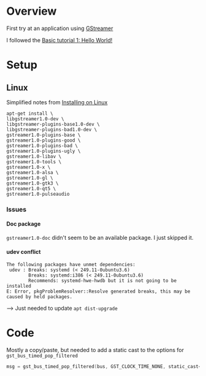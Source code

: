 # Overview
First try at an application using [GStreamer](https://gstreamer.freedesktop.org/documentation/index.html?gi-language=c)

I followed the [Basic tutorial 1: Hello World!](https://gstreamer.freedesktop.org/documentation/tutorials/basic/hello-world.html?gi-language=c)

# Setup 
## Linux
Simplified notes from [Installing on Linux](https://gstreamer.freedesktop.org/documentation/installing/on-linux.html?gi-language=c)

```shell
apt-get install \
libgstreamer1.0-dev \
libgstreamer-plugins-base1.0-dev \
libgstreamer-plugins-bad1.0-dev \
gstreamer1.0-plugins-base \
gstreamer1.0-plugins-good \
gstreamer1.0-plugins-bad \
gstreamer1.0-plugins-ugly \
gstreamer1.0-libav \
gstreamer1.0-tools \
gstreamer1.0-x \
gstreamer1.0-alsa \
gstreamer1.0-gl \
gstreamer1.0-gtk3 \
gstreamer1.0-qt5 \
gstreamer1.0-pulseaudio
```

### Issues
#### Doc package
`gstreamer1.0-doc` didn't seem to be an available package. I just skipped it.

#### udev conflict
```shell
The following packages have unmet dependencies:
 udev : Breaks: systemd (< 249.11-0ubuntu3.6)
        Breaks: systemd:i386 (< 249.11-0ubuntu3.6)
        Recommends: systemd-hwe-hwdb but it is not going to be installed
E: Error, pkgProblemResolver::Resolve generated breaks, this may be caused by held packages.
```

--> Just needed to update `apt dist-upgrade`


# Code
Mostly a copy/paste, but needed to add a static cast to the options for `gst_bus_timed_pop_filtered`  
```c
msg = gst_bus_timed_pop_filtered(bus, GST_CLOCK_TIME_NONE, static_cast<GstMessageType>(GST_MESSAGE_ERROR | GST_MESSAGE_EOS));
```

